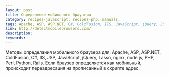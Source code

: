 ```yaml
---
layout: post
title: Определение мобильного браузера
category: recipes-javascript, recipes-php, manuals, 
tags: Apache, ASP, ASP.NET, C#, ColdFusion, IIS, JavaScript, jQuery, JSP, Lasso, nginx, node.js, Perl, PHP, Python, Rails, браузер, мобильный, переадресация, планшет, 
link: http://detectmobilebrowsers.com/
description: 
keywords: 
---
```


<p>Методы определания мобильного браузера для: Apache, ASP, ASP.NET, ColdFusion, C#, IIS, JSP, JavaScript, jQuery, Lasso, nginx, node.js, PHP, Perl, Python, Rails. Если браузер определяется как мобильный, происходит переадресация на прописанный в скрипте адрес.</p>
